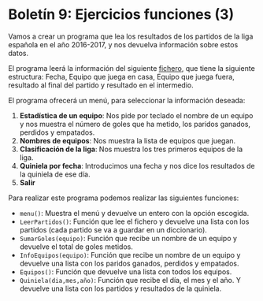 # Boletín 9: Ejercicios funciones (3)

Vamos a crear un programa que lea los resultados de los partidos de la liga española en el año 2016-2017, y nos devuelva información sobre estos datos.

El programa leerá la información del siguiente [fichero](https://raw.githubusercontent.com/josedom24/lmgs_doc/master/unidades/u3/liga.csv), que tiene la siguiente estructura: Fecha, Equipo que juega en casa, Equipo que juega fuera, resultado al final del partido y resultado en el intermedio.

El programa ofrecerá un menú, para seleccionar la información deseada:

  1. **Estadística de un equipo**: Nos pide por teclado el nombre de un equipo y nos muestra el número de goles que ha metido, los paridos ganados, perdidos y empatados.
  2. **Nombres de equipos**: Nos muestra la lista de equipos que juegan.
  3. **Clasificación de la liga**: Nos muestra los tres primeros equipos de la liga.
  4. **Quiniela por fecha**: Introducimos una fecha y nos dice los resultados de la quiniela de ese día.
  5. **Salir**

Para realizar este programa podemos realizar las siguientes funciones:

  * `menu()`: Muestra el menú y devuelve un entero con la opción escogida.
  * `LeerPartidos()`: Función que lee el fichero y devuelve una lista con los partidos (cada partido se va a guardar en un diccionario).
  * `SumarGoles(equipo)`: Función que recibe un nombre de un equipo y devuelve el total de goles metidos.
  * `InfoEquipos(equipo)`: Función que recibe un nombre de un equipo y devuelve una  lista con los paridos ganados, perdidos y empatados.
  * `Equipos()`: Función que devuelve una lista con todos los equipos.
  * `Quiniela(dia,mes,año)`: Función que recibe el día, el mes y el año. Y devuelve una lista con los partidos y resultados de la quiniela.
